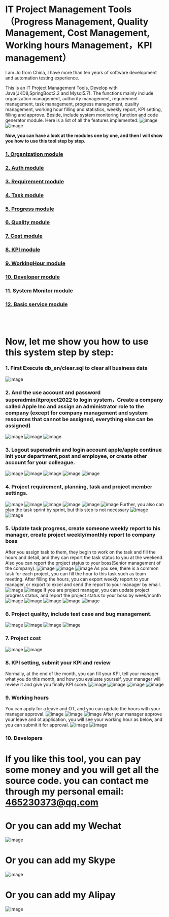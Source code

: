 # IT Project Management Tools（Progress Management, Quality Management, Cost Management, Working hours Management，KPI management）
I am Jo from China, I have more than ten years of software development and automation testing experience.

This is an IT Project Management Tools, Develop with Java(JKD8,SpringBoot2.2 and Mysql5.7). The functions mainly include organization management, authority management, requirement management, task management, progress management, quality management, working hour filling and statistics, weekly report, KPI setting, filling and approve. Beside, include system monitoring function and code generator module. Here is a list of all the features implemented:
![image](https://github.com/user-attachments/assets/ea6468b3-0db4-4e05-b168-0631d12b6c11)
![image](https://github.com/user-attachments/assets/6b13f06b-d1e2-40c2-9381-419ff1cbea3e)





<b>Now, you can have a look at the modules one by one, and then I will show you how to use this tool step by step.</b>
### <a href="https://github.com/jovic2017/itproject-management/blob/main/01.Organization.md" target="_blank">1. Organization module</a>
### <a href="https://github.com/jovic2017/itproject-management/blob/main/02.Auth.md" target="_blank">2. Auth module</a>
### <a href="https://github.com/jovic2017/itproject-management/blob/main/03.Requirement.md" target="_blank">3. Requirement module</a>
### <a href="https://github.com/jovic2017/itproject-management/blob/main/04.Task.md" target="_blank">4. Task module</a>
### <a href="https://github.com/jovic2017/itproject-management/blob/main/05.Progress.md" target="_blank">5. Progress module</a>
### <a href="https://github.com/jovic2017/itproject-management/blob/main/06.Quality.md" target="_blank">6. Quality module</a>
### <a href="https://github.com/jovic2017/itproject-management/blob/main/07.Cost.md" target="_blank">7. Cost module</a>
### <a href="https://github.com/jovic2017/itproject-management/blob/main/08.KPI.md" target="_blank">8. KPI module</a>
### <a href="https://github.com/jovic2017/itproject-management/blob/main/09.WorkingHour.md" target="_blank">9. WorkingHour module</a>
### <a href="https://github.com/jovic2017/itproject-management/blob/main/10.Developer.md" target="_blank">10. Developer module</a>
### <a href="https://github.com/jovic2017/itproject-management/blob/main/11.SystemMonitor.md" target="_blank">11. System Monitor module</a>
### <a href="https://github.com/jovic2017/itproject-management/blob/main/12.BasicService.md" target="_blank">12. Basic service module</a>



<br><br>
# <b>Now, let me show you how to use this system step by step:</b>
### 1. First Execute db_en/clear.sql to clear all business data
![image](https://github.com/user-attachments/assets/8b85343e-0590-43a6-8c5c-7d40e70295ea)

### 2. And the use account and password superadmin/itproject2022 to login system，Create a company called Apple Inc and assign an administrator role to the company (except for company management and system resources that cannot be assigned, everything else can be assigned)
![image](https://github.com/user-attachments/assets/bef9a004-e639-447e-84a5-512290d839b8)
![image](https://github.com/user-attachments/assets/ea4b46d2-fe85-4efd-a398-e55f179aa9d3)
![image](https://github.com/user-attachments/assets/20443240-e7f8-4d5e-9361-647c2e5b7d3e)


### 3. Logout superadmin and login account apple/apple  continue init your department,post and employee, or create other account for your colleague.
![image](https://github.com/user-attachments/assets/c67b952b-4fa7-40b7-91dd-95c5f6720c6e)
![image](https://github.com/user-attachments/assets/e8a12c50-dbf6-4fe5-91c6-3fc77f0b4485)
![image](https://github.com/user-attachments/assets/05bbc9ed-7112-4231-a2fd-698bea97ecb7)
![image](https://github.com/user-attachments/assets/4bff06f1-5903-47c1-8e23-63658e424da7)
![image](https://github.com/user-attachments/assets/622df554-f972-4aba-a2cd-2d60d27b2aca)


### 4. Project requirement, planning, task and project member settings.
![image](https://github.com/user-attachments/assets/59b8ad21-c3f9-4aff-b490-de9be5333f6a)
![image](https://github.com/user-attachments/assets/0a0482d1-f9dd-440c-8a59-7dcc8af7a0fd)
![image](https://github.com/user-attachments/assets/17548f63-1728-4f0b-9213-eb10977a3233)
![image](https://github.com/user-attachments/assets/7fb5b600-540f-4896-971c-25ae43d49db1)
![image](https://github.com/user-attachments/assets/f326c203-1c67-4a85-b382-c24b0a4b7c62)
![image](https://github.com/user-attachments/assets/7fd29326-0be2-4fa1-9ce7-0235f179c315)
Further, you also can plan the task sprint by sprint, but this step is not necessary
![image](https://github.com/user-attachments/assets/d15c2af3-1e00-4690-9cb1-ce8b992f4b53)
![image](https://github.com/user-attachments/assets/3182b1cf-81b8-4c5a-a3f4-2853916b7855)


### 5. Update task progress, create someone weekly report to his manager, create project weekly/monthly report to company boss
After you assign task to them, they begin to work on the task and fill the hours and detail, and they can report the task status to you at the weekend. Also you can report the project status to your boss(Senior management of the company).
![image](https://github.com/user-attachments/assets/1492709c-e5e7-4a77-9cd4-ef67646a771e)
![image](https://github.com/user-attachments/assets/b51723a4-013c-4c5a-899b-596a4af1b6ad)
![image](https://github.com/user-attachments/assets/fafb9e45-e3c5-44cb-9144-3122f1b3021c)
As you see, there is a common task for each project, you can fill the hour to this task such as team meeting. After filling the hours, you can export weekly report to your manager, or export to excel and send the report to your manager by email.
![image](https://github.com/user-attachments/assets/6474eb7c-5ecf-40dd-9f95-13e64b3a5c73)
![image](https://github.com/user-attachments/assets/77df2e0d-c520-46e9-934d-e224a5711587)
If you are project manager, you can update project progress status, and report the project status to your boss by week/month
![image](https://github.com/user-attachments/assets/1a69605b-92fd-4003-b7dc-3d7e6f47f243)
![image](https://github.com/user-attachments/assets/18e0136b-24cc-4abc-9e71-7c6a24c1d218)
![image](https://github.com/user-attachments/assets/25186e35-1ef3-40ac-81d2-ff0c1c7a17df)
![image](https://github.com/user-attachments/assets/9729a9ea-35f2-46d1-ba8b-8074c48badae)
![image](https://github.com/user-attachments/assets/0de50e16-3f9b-4b99-8aae-47556cc4e122)

### 6. Project quality, include test case and bug management.
![image](https://github.com/user-attachments/assets/d070f3e5-044a-455c-a540-7302336e1622)
![image](https://github.com/user-attachments/assets/78d8b2ce-76c6-4c32-a07e-e5587512e2d8)
![image](https://github.com/user-attachments/assets/3d961c98-f24b-47e6-a87a-44c7c174da8f)
![image](https://github.com/user-attachments/assets/ee3c06df-e980-41b4-b9b6-b5094834d260)


### 7. Project cost
![image](https://github.com/user-attachments/assets/6a0386bb-d3a4-4ec9-8964-e16370f213cb)
![image](https://github.com/user-attachments/assets/2a1db219-da13-4704-ba92-c2a01b30d50f)


### 8. KPI setting, submit your KPI and review
Normally, at the end of the month, you can fill your KPI, tell your manager what you do this month, and how you evaluate yourself, your manager will review it and give you finally KPI score.
![image](https://github.com/user-attachments/assets/e3945531-b7d9-43fe-a1f5-d51efe2cad2c)
![image](https://github.com/user-attachments/assets/907fbc3a-ce7d-45c8-b911-06557dc05e32)
![image](https://github.com/user-attachments/assets/710a5988-9c90-4fa7-a603-d0053e1b48bc)
![image](https://github.com/user-attachments/assets/d9eec971-9fe3-44d1-a975-67f9c166a332)

### 9. Working hours
You can apply for a leave and OT, and you can update the hours with your manager approval.
![image](https://github.com/user-attachments/assets/dfdaee9e-d901-4ff9-bdbb-215c3c340425)
![image](https://github.com/user-attachments/assets/ed4fc4d4-b4d7-45d1-a83d-1bb5524f4e1a)
![image](https://github.com/user-attachments/assets/56e3e2a1-700b-4c79-9b4d-49bed5cec506)
After your manager approve your leave and ot application, you will see your working hour as below, and you can submit it for approval.
![image](https://github.com/user-attachments/assets/d2b9bbd3-2503-4905-923d-99d5aa461025)
![image](https://github.com/user-attachments/assets/363338cc-7f8e-4341-b15f-2f85b957a745)

### 10. Developers


# <b>If you like this tool, you can pay some money and you will get all the source code. you can contact me through my personal email: 465230373@qq.com</b>
# <b>Or you can add my Wechat</b>

![image](https://github.com/user-attachments/assets/be5f87af-e68b-4694-bd7c-c663d95a5216)

# <b>Or you can add my Skype</b>

![image](https://github.com/user-attachments/assets/6905b386-1c9e-461b-84c4-5fb166ce8311)

# <b>Or you can add my Alipay</b>

![image](https://github.com/user-attachments/assets/abb56971-c356-4a51-b44c-be8f8b441995)



